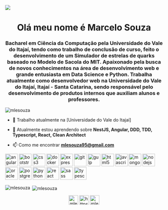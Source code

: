 <img src="https://raw.githubusercontent.com/mlesouza/mlesouza/master/images/cover.png"></img>
<h1 align="center">Olá meu nome é Marcelo Souza</h1>
<h3 align="center">Bacharel em Ciência da Computação pela Universidade do Vale do Itajaí, tendo como trabalho de conclusão de curso, feito o desenvolvimento de um Simulador de estrelas de quarks baseado no Modelo de Sacola do MIT. Apaixonado pela busca de novos conhecimentos na área de desenvolvimento web e grande entusiasta em Data Science e Python. Trabalha atualmente como desenvolvedor web na Universidade do Vale do Itajaí, Itajaí - Santa Catarina, sendo responsável pelo desenvolvimento de produtos internos que auxiliam alunos e professores.</h3>

<p align="left"> <img src="https://komarev.com/ghpvc/?username=mlesouza" alt="mlesouza" /> </p>

- 🔭 Trabalho atualmente na [Universidade do Vale do Itajaí]

- 🌱 Atualmente estou aprendendo sobre **NestJS, Angular, DDD, TDD, Typescript, React, Clean Architect**

- 📫 Como me encontrar **mlesouza95@gmail.com**

<p align="left"><img src="https://devicons.github.io/devicon/devicon.git/icons/angularjs/angularjs-original.svg" alt="angularjs" width="40" height="40"/> <img src="https://devicons.github.io/devicon/devicon.git/icons/bootstrap/bootstrap-plain.svg" alt="bootstrap" width="40" height="40"/> <img src="https://devicons.github.io/devicon/devicon.git/icons/css3/css3-original-wordmark.svg" alt="css3" width="40" height="40"/> <img src="https://devicons.github.io/devicon/devicon.git/icons/docker/docker-original-wordmark.svg" alt="docker" width="40" height="40"/> <img src="https://devicons.github.io/devicon/devicon.git/icons/express/express-original-wordmark.svg" alt="express" width="40" height="40"/> <img src="https://www.vectorlogo.zone/logos/git-scm/git-scm-icon.svg" alt="git" width="40" height="40"/> <img src="https://devicons.github.io/devicon/devicon.git/icons/gulp/gulp-plain.svg" alt="gulp" width="40" height="40"/> <img src="https://devicons.github.io/devicon/devicon.git/icons/html5/html5-original-wordmark.svg" alt="html5" width="40" height="40"/> <img src="https://devicons.github.io/devicon/devicon.git/icons/javascript/javascript-original.svg" alt="javascript" width="40" height="40"/> <img src="https://devicons.github.io/devicon/devicon.git/icons/mongodb/mongodb-original-wordmark.svg" alt="mongodb" width="40" height="40"/> <img src="https://devicons.github.io/devicon/devicon.git/icons/nodejs/nodejs-original-wordmark.svg" alt="nodejs" width="40" height="40"/> <img src="https://devicons.github.io/devicon/devicon.git/icons/oracle/oracle-original.svg" alt="oracle" width="40" height="40"/> <img src="https://devicons.github.io/devicon/devicon.git/icons/postgresql/postgresql-original-wordmark.svg" alt="postgresql" width="40" height="40"/> <img src="https://devicons.github.io/devicon/devicon.git/icons/python/python-original.svg" alt="python" width="40" height="40"/> <img src="https://devicons.github.io/devicon/devicon.git/icons/react/react-original-wordmark.svg" alt="react" width="40" height="40"/> <img src="https://devicons.github.io/devicon/devicon.git/icons/sass/sass-original.svg" alt="sass" width="40" height="40"/> <img src="https://devicons.github.io/devicon/devicon.git/icons/typescript/typescript-original.svg" alt="typescript" width="40" height="40"/></p><p><img align="left" src="https://github-readme-stats.vercel.app/api/top-langs/?username=mlesouza&layout=compact&hide=html" alt="mlesouza" /></p>

<p>&nbsp;<img align="center" src="https://github-readme-stats.vercel.app/api?username=mlesouza&show_icons=true" alt="mlesouza" /></p>

<p align="center">
<a href="https://twitter.com/mlesouza95" target="blank"><img align="center" src="https://cdn.jsdelivr.net/npm/simple-icons@3.0.1/icons/twitter.svg" alt="mlesouza95" height="30" width="30" /></a>
<a href="https://linkedin.com/in/https://www.linkedin.com/in/marcelo-souza-a74a5916b/" target="blank"><img align="center" src="https://cdn.jsdelivr.net/npm/simple-icons@3.0.1/icons/linkedin.svg" alt="https://www.linkedin.com/in/marcelo-souza-a74a5916b/" height="30" width="30" /></a>
<a href="https://instagram.com/mlesouza" target="blank"><img align="center" src="https://cdn.jsdelivr.net/npm/simple-icons@3.0.1/icons/instagram.svg" alt="mlesouza" height="30" width="30" /></a>
</p>
